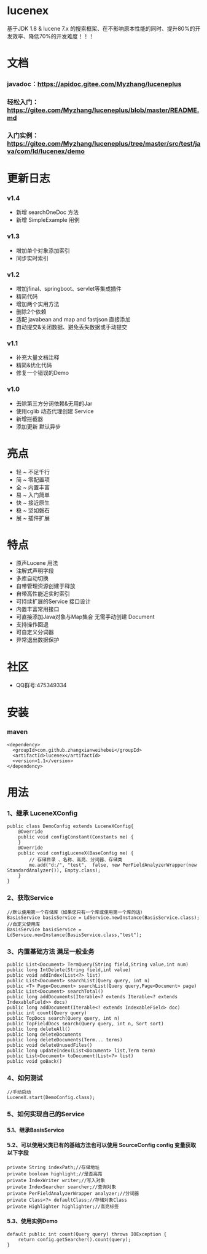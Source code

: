 # lucenex
基于JDK 1.8 & lucene 7.x 的搜索框架、在不影响原本性能的同时、提升80%的开发效率、降低70%的开发难度！！！
# 文档
### javadoc：https://apidoc.gitee.com/Myzhang/luceneplus
### 轻松入门：https://gitee.com/Myzhang/luceneplus/blob/master/README.md
### 入门实例：https://gitee.com/Myzhang/luceneplus/tree/master/src/test/java/com/ld/lucenex/demo
# 更新日志
### v1.4
* 新增 searchOneDoc 方法
* 新增 SimpleExample 用例
### v1.3
* 增加单个对象添加索引<br>
* 同步实时索引<br>
### v1.2
* 增加jfinal、springboot、servlet等集成插件<br>
* 精简代码<br>
* 增加两个实用方法<br>
* 删除2个依赖<br>
* 适配 javabean and map and fastjson 直接添加<br>
* 自动提交&关闭数据、避免丢失数据或手动提交<br>
### v1.1
* 补充大量文档注释<br>
* 精简&优化代码<br>
* 修复一个错误的Demo<br>
### v1.0
* 去除第三方分词依赖&无用的Jar<br>
* 使用cglib 动态代理创建 Service<br>
* 新增拦截器<br>
* 添加更新 默认异步

# 亮点
* 轻 ~ 不足千行
* 简 ~ 零配置项
* 全 ~ 内置丰富
* 易 ~ 入门简单
* 快 ~ 接近原生
* 稳 ~ 坚如磐石
* 展 ~ 插件扩展

# 特点
* 原声Lucene 用法
* 注解式声明字段
* 多库自动切换
* 自带管理资源创建于释放
* 自带高性能近实时索引
* 可持续扩展的Service 接口设计
* 内置丰富常用接口
* 可直接添加Java对象与Map集合 无需手动创建 Document
* 支持操作回退
* 可自定义分词器
* 异常退出数据保护
# 社区
* QQ群号:475349334
# 安装
### maven
```
<dependency>
  <groupId>com.github.zhangxianweihebei</groupId>
  <artifactId>lucenex</artifactId>
  <version>1.1</version>
</dependency>
```
# 用法
### 1、继承 LuceneXConfig
```
public class DemoConfig extends LuceneXConfig{
	@Override
	public void configConstant(Constants me) {
	}
	@Override
	public void configLuceneX(BaseConfig me) {
		// 存储目录 、名称、高亮、分词器、存储类
		me.add("d:/", "test",  false, new PerFieldAnalyzerWrapper(new StandardAnalyzer()), Empty.class);
	}
}
```
### 2、获取Service
```
//默认使用第一个存储库（如果您只有一个库或使用第一个库的话）
BasisService basisService = LdService.newInstance(BasisService.class);
//自定义使用库
BasisService basisService = LdService.newInstance(BasisService.class,"test");
```
### 3、内置基础方法 满足一般业务
```
public List<Document> TermQuery(String field,String value,int num)
public long IntDelete(String field,int value)
public void addIndex(List<?> list)
public List<Document> searchList(Query query, int n)
public <T> Page<Document> searchList(Query query,Page<Document> page)
public List<Document> searchTotal()
public long addDocuments(Iterable<? extends Iterable<? extends IndexableField>> docs)
public long addDocument(Iterable<? extends IndexableField> doc)
public int count(Query query)
public TopDocs search(Query query, int n)
public TopFieldDocs search(Query query, int n, Sort sort)
public long deleteAll()
public long deleteDocuments
public long deleteDocuments(Term... terms)
public void deleteUnusedFiles()
public long updateIndex(List<Document> list,Term term)
public List<Document> toDocument(List<?> list)
public void goBack()
```
### 4、如何测试
```
//手动启动
LuceneX.start(DemoConfig.class);
```
### 5、如何实现自己的Service
#### 5.1、继承BasisService
#### 5.2、可以使用父类已有的基础方法也可以使用 SourceConfig config 变量获取以下字段
```
private String indexPath;//存储地址
private boolean highlight;//是否高亮
private IndexWriter writer;//写入对象
private IndexSearcher searcher;//查询对象
private PerFieldAnalyzerWrapper analyzer;//分词器
private Class<?> defaultClass;//存储对象Class
private Highlighter highlighter;//高亮标签
```
#### 5.3、使用实例Demo
```
default public int count(Query query) throws IOException {
	return config.getSearcher().count(query);
}
```
